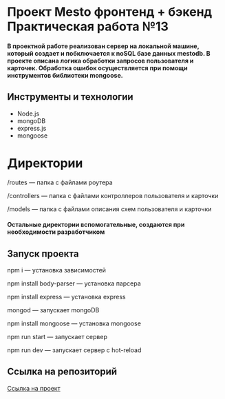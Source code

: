 # Проект Mesto фронтенд + бэкенд Практическая работа №13
#### В проектной работе реализован сервер на локальной машине, который создает и побключается к noSQL базе данных mestodb. В проекте описана логика обработки запросов пользователя и карточек. Обработка ошибок осуществляется при помощи инструментов библиотеки mongoose.

## Инструменты и технологии
* Node.js
* mongoDB
* express.js
* mongoose
# Директории
/routes — папка с файлами роутера

/controllers — папка с файлами контроллеров пользователя и карточки

/models — папка с файлами описания схем пользователя и карточки

#### Остальные директории вспомогательные, создаются при необходимости разработчиком

## Запуск проекта
npm i — установка зависимостей

npm install body-parser — установка парсера

npm install express — установка express

mongod — запускает mongoDB

npm install mongoose — установка mongoose

npm run start — запускает сервер

npm run dev — запускает сервер с hot-reload

## Ссылка на репозиторий
[Ссылка на проект](https://github.com/EvgenyVetrov33/express-mesto-gha.git)
